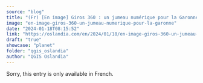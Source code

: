 ```yaml
---
source: "blog"
title: "(Fr) [En image] Giros 360 : un jumeau numérique pour la Garonne"
image: "en-image-giros-360-un-jumeau-numerique-pour-la-garonne"
date: "2024-01-18T08:15:52"
link: "https://oslandia.com/en/2024/01/18/en-image-giros-360-un-jumeau-numerique-pour-la-garonne/"
draft: "true"
showcase: "planet"
folder: "qgis_oslandia"
author: "QGIS Oslandia"
---
```


Sorry, this entry is only available in French.
